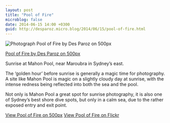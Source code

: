 ```yaml
---
layout: post
title: "Pool of Fire"
microblog: false
date: 2014-06-15 14:00 +0300
guid: http://desparoz.micro.blog/2014/06/15/pool-of-fire.html
---
```

<div class="pixels-photo">
  <p><img src="http://ppcdn.500px.org/73744439/d7983b54547cb306d455ab4d4f904aa19cb5d4e4/4.jpg" alt="Photograph Pool of Fire by Des Paroz on 500px"></p>
  <a href="http://500px.com/photo/73744439/pool-of-fire-by-des-paroz">Pool of Fire by Des Paroz on 500px</a>
</div>

<script type="text/javascript" src="//500px.com/embed.js"></script>

<p>Sunrise at Mahon Pool, near Maroubra in Sydney&#8217;s east.</p>

<p>The &#8216;golden hour&#8217; before sunrise is generally a magic time for photography. A site like Mahon Pool is magic on a slightly cloudy day at sunrise, with the intense redness being reflected into both the sea and the pool.</p>

<p>Not only is Mahon Pool a great spot for sunrise photography, it is also one of Sydney&#8217;s best shore dive spots, but only in a calm sea, due to the rather exposed entry and exit point.</p>

<p><a href="http://500px.com/photo/73744439/pool-of-fire-by-des-paroz?from=user_library">View Pool of Fire on 500px</a>
<a href="https://www.flickr.com/photos/bluebeyond/14239519988/">View Pool of Fire on Flickr</a></p>

